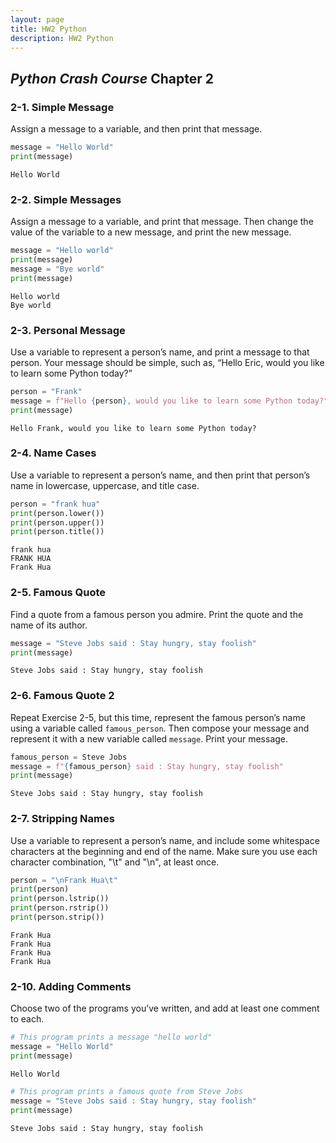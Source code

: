 ```yaml
---
layout: page
title: HW2 Python
description: HW2 Python
---
```


## _Python Crash Course_ Chapter 2

### 2-1. Simple Message
Assign a message to a variable, and then print that message.


```python
message = "Hello World"
print(message)
```

    Hello World


### 2-2. Simple Messages
Assign a message to a variable, and print that message. Then change the value of the variable to a new message, and print the new message.


```python
message = "Hello world"
print(message)
message = "Bye world"
print(message)
```

    Hello world
    Bye world

### 2-3. Personal Message
Use a variable to represent a person’s name, and print a message to that person. Your message should be simple, such as, “Hello Eric, would you like to learn some Python today?”


```python
person = "Frank"
message = f"Hello {person}, would you like to learn some Python today?"
print(message)
```

    Hello Frank, would you like to learn some Python today?


### 2-4. Name Cases
Use a variable to represent a person’s name, and then print that person’s name in lowercase, uppercase, and title case.


```python
person = "frank hua"
print(person.lower())
print(person.upper())
print(person.title())
```

    frank hua
    FRANK HUA
    Frank Hua


### 2-5. Famous Quote
Find a quote from a famous person you admire. Print the quote and the name of its author.


```python
message = "Steve Jobs said : Stay hungry, stay foolish"
print(message)
```

    Steve Jobs said : Stay hungry, stay foolish


### 2-6. Famous Quote 2
Repeat Exercise 2-5, but this time, represent the famous person’s name using a variable called `famous_person`. Then compose your message and represent it with a new variable called `message`. Print your message.


```python
famous_person = Steve Jobs
message = f"{famous_person} said : Stay hungry, stay foolish"
print(message)
```

    Steve Jobs said : Stay hungry, stay foolish


### 2-7. Stripping Names
Use a variable to represent a person’s name, and include some whitespace characters at the beginning and end of the name. Make sure you use each character combination, "\t" and "\n", at least once.


```python
person = "\nFrank Hua\t"
print(person)
print(person.lstrip())
print(person.rstrip())
print(person.strip())
```

    
    Frank Hua	
    Frank Hua  
    Frank Hua
    Frank Hua


### 2-10. Adding Comments
Choose two of the programs you’ve written, and add at least one comment to each.


```python
# This program prints a message "hello world"
message = "Hello World"
print(message)
```

    Hello World


```python
# This program prints a famous quote from Steve Jobs
message = "Steve Jobs said : Stay hungry, stay foolish"
print(message)
```

    Steve Jobs said : Stay hungry, stay foolish
